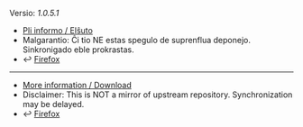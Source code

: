 [//]: # (do not edit me; start)

Versio: _1.0.5.1_

[//]: # (do not edit me; end)


- [Pli informo / Elŝuto](../../subfiles/about.bcma.md)
- Malgarantio: Ĉi tio NE estas spegulo de suprenflua deponejo. Sinkronigado eble prokrastas.
- &#8617; [Firefox](../bcmaFX)

-----

- [More information / Download](../../subfiles/about.bcma.md)
- Disclaimer: This is NOT a mirror of upstream repository. Synchronization may be delayed.
- &#8617; [Firefox](../bcmaFX)
